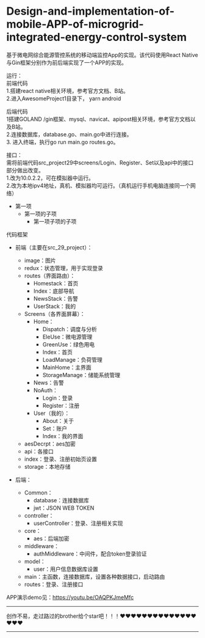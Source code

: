 # Design-and-implementation-of-mobile-APP-of-microgrid-integrated-energy-control-system
基于微电网综合能源管控系统的移动端监控App的实现。该代码使用React Native与Gin框架分别作为前后端实现了一个APP的实现。

运行：  
前端代码  
1.搭建react native相关环境，参考官方文档、B站。  
2.进入AwesomeProject1目录下， yarn android  
  
后端代码  
1搭建GOLAND /gin框架、mysql、navicat、apipost相关环境，参考官方文档以及B站。  
2.连接数据库，database.go、main.go中进行连接。  
3. 进入终端，执行go run main.go routes.go。  
  
接口：  
需将前端代码src_project29中screens/Login、Register、Set以及api中的接口部分做出改变。  
1.改为10.0.2.2，可在模拟器中运行。  
2.改为本地ipv4地址，真机、模拟器均可运行。（真机运行手机电脑连接同一个网络）  
- 第一项  
  - 第一项的子项
    - 第一项子项的子项
  
代码框架  
- 前端（主要在src_29_project）：  
  - image：图片  
  - redux：状态管理，用于实现登录  
  - routes（界面路由）：  
    - Homestack：首页  
    - Index：底部导航  
    - NewsStack：告警  
    - UserStack：我的  
  - Screens（各界面屏幕）：  
      - Home：  
        - Dispatch：调度与分析  
        - EleUse：微电源管理  
        - GreenUse：绿色用电  
        - Index：首页  
        - LoadManage：负荷管理  
        - MainHome：主界面  
        - StorageManage：储能系统管理  
     -  News：告警  
     - NoAuth：  
        - Login：登录  
        - Register：注册  
     -  User（我的）：  
        - About：关于  
        - Set：账户  
        - Index：我的界面  
   - aesDecrpt：aes加密  
   - api：各接口  
   - index：登录、注册初始页设置  
   - storage：本地存储  
  
- 后端：  
   - Common：  
     -  database：连接数据库  
     -  jwt：JSON WEB TOKEN  
   - controller：  
     -  userController：登录、注册相关实现  
   - core：   
     -  aes：后端加密  
   - middleware：  
     -  authMiddleware：中间件，配合token登录验证  
   - model：  
     -  user：用户信息数据库设置  
   - main：主函数，连接数据库，设置各种数据接口，启动路由  
   - routes：登录、注册接口
  
APP演示demo见：https://youtu.be/OAQPKJmeMfc  
  
******************************************************************************  
创作不易，走过路过的brother给个star吧！！！❤❤❤❤❤❤❤❤❤❤❤❤❤❤❤❤❤  
******************************************************************************
